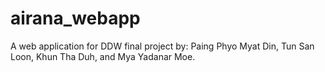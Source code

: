 # airana_webapp
A web application for DDW final project by: Paing Phyo Myat Din, Tun San Loon, Khun Tha Duh, and Mya Yadanar Moe.

